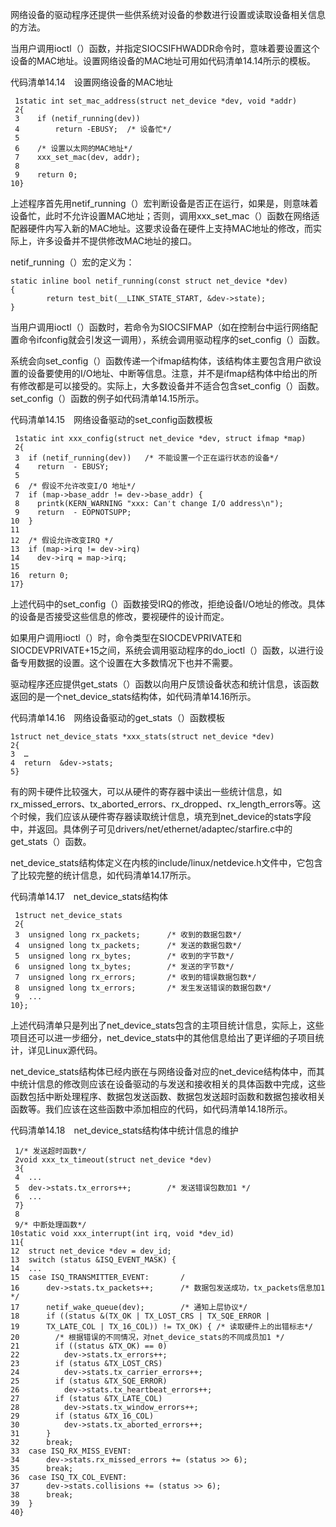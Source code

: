 网络设备的驱动程序还提供一些供系统对设备的参数进行设置或读取设备相关信息的方法。

当用户调用ioctl（）函数，并指定SIOCSIFHWADDR命令时，意味着要设置这个设备的MAC地址。设置网络设备的MAC地址可用如代码清单14.14所示的模板。

代码清单14.14　设置网络设备的MAC地址

```
 1static int set_mac_address(struct net_device *dev, void *addr)
 2{
 3    if (netif_running(dev))
 4        return -EBUSY;  /* 设备忙*/
 5
 6    /* 设置以太网的MAC地址*/
 7    xxx_set_mac(dev, addr);
 8
 9    return 0;
10}
```

上述程序首先用netif_running（）宏判断设备是否正在运行，如果是，则意味着设备忙，此时不允许设置MAC地址；否则，调用xxx_set_mac（）函数在网络适配器硬件内写入新的MAC地址。这要求设备在硬件上支持MAC地址的修改，而实际上，许多设备并不提供修改MAC地址的接口。

netif_running（）宏的定义为：

```
static inline bool netif_running(const struct net_device *dev)
{
        return test_bit(__LINK_STATE_START, &dev->state);
}
```

当用户调用ioctl（）函数时，若命令为SIOCSIFMAP（如在控制台中运行网络配置命令ifconfig就会引发这一调用），系统会调用驱动程序的set_config（）函数。

系统会向set_config（）函数传递一个ifmap结构体，该结构体主要包含用户欲设置的设备要使用的I/O地址、中断等信息。注意，并不是ifmap结构体中给出的所有修改都是可以接受的。实际上，大多数设备并不适合包含set_config（）函数。set_config（）函数的例子如代码清单14.15所示。

代码清单14.15　网络设备驱动的set_config函数模板

```
 1static int xxx_config(struct net_device *dev, struct ifmap *map)
 2{
 3  if (netif_running(dev))   /* 不能设置一个正在运行状态的设备*/
 4    return  - EBUSY;
 5
 6  /* 假设不允许改变I/O 地址*/
 7  if (map->base_addr != dev->base_addr) {
 8    printk(KERN_WARNING "xxx: Can't change I/O address\n");
 9    return  - EOPNOTSUPP;
10  }
11
12  /* 假设允许改变IRQ */
13  if (map->irq != dev->irq)
14    dev->irq = map->irq;
15
16  return 0;
17}
```

上述代码中的set_config（）函数接受IRQ的修改，拒绝设备I/O地址的修改。具体的设备是否接受这些信息的修改，要视硬件的设计而定。

如果用户调用ioctl（）时，命令类型在SIOCDEVPRIVATE和SIOCDEVPRIVATE+15之间，系统会调用驱动程序的do_ioctl（）函数，以进行设备专用数据的设置。这个设置在大多数情况下也并不需要。

驱动程序还应提供get_stats（）函数以向用户反馈设备状态和统计信息，该函数返回的是一个net_device_stats结构体，如代码清单14.16所示。

代码清单14.16　网络设备驱动的get_stats（）函数模板

```
1struct net_device_stats *xxx_stats(struct net_device *dev)
2{
3  …
4  return  &dev->stats;
5}
```

有的网卡硬件比较强大，可以从硬件的寄存器中读出一些统计信息，如rx_missed_errors、tx_aborted_errors、rx_dropped、rx_length_errors等。这个时候，我们应该从硬件寄存器读取统计信息，填充到net_device的stats字段中，并返回。具体例子可见drivers/net/ethernet/adaptec/starfire.c中的get_stats（）函数。

net_device_stats结构体定义在内核的include/linux/netdevice.h文件中，它包含了比较完整的统计信息，如代码清单14.17所示。

代码清单14.17　net_device_stats结构体

```
 1struct net_device_stats
 2{
 3  unsigned long rx_packets;      /* 收到的数据包数*/
 4  unsigned long tx_packets;      /* 发送的数据包数*/
 5  unsigned long rx_bytes;        /* 收到的字节数*/
 6  unsigned long tx_bytes;        /* 发送的字节数*/
 7  unsigned long rx_errors;       /* 收到的错误数据包数*/
 8  unsigned long tx_errors;       /* 发生发送错误的数据包数*/
 9  ...
10};
```

上述代码清单只是列出了net_device_stats包含的主项目统计信息，实际上，这些项目还可以进一步细分，net_device_stats中的其他信息给出了更详细的子项目统计，详见Linux源代码。

net_device_stats结构体已经内嵌在与网络设备对应的net_device结构体中，而其中统计信息的修改则应该在设备驱动的与发送和接收相关的具体函数中完成，这些函数包括中断处理程序、数据包发送函数、数据包发送超时函数和数据包接收相关函数等。我们应该在这些函数中添加相应的代码，如代码清单14.18所示。

代码清单14.18　net_device_stats结构体中统计信息的维护

```
 1/* 发送超时函数*/
 2void xxx_tx_timeout(struct net_device *dev)
 3{
 4  ...
 5  dev->stats.tx_errors++;        /* 发送错误包数加1 */
 6  ...
 7}
 8
 9/* 中断处理函数*/
10static void xxx_interrupt(int irq, void *dev_id)
11{
12  struct net_device *dev = dev_id;
13  switch (status &ISQ_EVENT_MASK) {
14  ...
15  case ISQ_TRANSMITTER_EVENT:       /
16      dev->stats.tx_packets++;      /* 数据包发送成功，tx_packets信息加1 */
17      netif_wake_queue(dev);        /* 通知上层协议*/
18      if ((status &(TX_OK | TX_LOST_CRS | TX_SQE_ERROR |
19      TX_LATE_COL | TX_16_COL)) != TX_OK) { /* 读取硬件上的出错标志*/
20        /* 根据错误的不同情况，对net_device_stats的不同成员加1 */
21        if ((status &TX_OK) == 0)
22          dev->stats.tx_errors++;
23        if (status &TX_LOST_CRS)
24          dev->stats.tx_carrier_errors++;
25        if (status &TX_SQE_ERROR)
26          dev->stats.tx_heartbeat_errors++;
27        if (status &TX_LATE_COL)
28          dev->stats.tx_window_errors++;
29        if (status &TX_16_COL)
30          dev->stats.tx_aborted_errors++;
31      }
32      break;
33  case ISQ_RX_MISS_EVENT:
34      dev->stats.rx_missed_errors += (status >> 6);
35      break;
36  case ISQ_TX_COL_EVENT:
37      dev->stats.collisions += (status >> 6);
38      break;
39  }
40}
```

